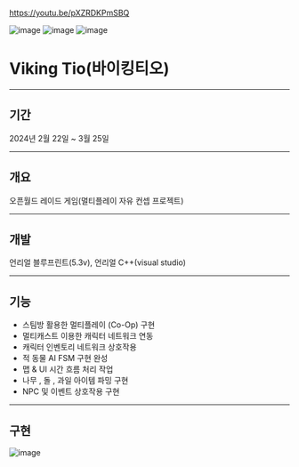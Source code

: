 https://youtu.be/pXZRDKPmSBQ

![image](https://github.com/Squid5O/Tiva_0222_3/assets/101494070/be9b92ce-8c55-43d8-a186-5e39d3548f76)
![image](https://github.com/Squid5O/Tiva_0222_3/assets/101494070/ee580e58-78e9-423c-8487-685faa1f0bc2)
![image](https://github.com/Squid5O/Tiva_0222_3/assets/101494070/dd26481e-29b5-40e7-9ea5-a6f111f6e6fc)

# Viking Tio(바이킹티오)
-------------------
## 기간
2024년 2월 22일 ~ 3월 25일

-------------------
## 개요
오픈월드 레이드 게임(멀티플레이 자유 컨셉 프로젝트)

-------------------
## 개발
언리얼 블루프린트(5.3v), 언리얼 C++(visual studio)

-------------------
## 기능
- 스팀방 활용한 멀티플레이 (Co-Op) 구현
- 멀티캐스트 이용한 캐릭터 네트워크 연동
- 캐릭터 인벤토리 네트워크 상호작용
- 적 동물 AI FSM 구현 완성
- 맵 & UI 시간 흐름 처리 작업
- 나무 , 돌 , 과일 아이템 파밍 구현
- NPC 및 이벤트 상호작용 구현

---------------------
## 구현 
![image](https://github.com/Squid5O/Tiva_0222_3/assets/101494070/314114a7-6486-4bbc-a85d-a1a9f4e954b2)
